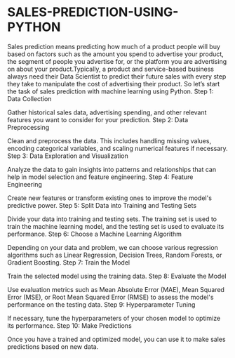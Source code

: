 # SALES-PREDICTION-USING-PYTHON
Sales prediction means predicting how much of a product people will buy based on factors such as the amount you spend to advertise your product, the segment of people you advertise for, or the platform you are advertising on about your product.Typically, a product and service-based business always need their Data Scientist to predict their future sales with every step they take to manipulate the cost of advertising their
product. So let’s start the task of sales prediction with machine learning using Python.
Step 1: Data Collection

Gather historical sales data, advertising spending, and other relevant features you want to consider for your prediction.
Step 2: Data Preprocessing

Clean and preprocess the data. This includes handling missing values, encoding categorical variables, and scaling numerical features if necessary.
Step 3: Data Exploration and Visualization

Analyze the data to gain insights into patterns and relationships that can help in model selection and feature engineering.
Step 4: Feature Engineering

Create new features or transform existing ones to improve the model's predictive power.
Step 5: Split Data into Training and Testing Sets

Divide your data into training and testing sets. The training set is used to train the machine learning model, and the testing set is used to evaluate its performance.
Step 6: Choose a Machine Learning Algorithm

Depending on your data and problem, we can choose various regression algorithms such as Linear Regression, Decision Trees, Random Forests, or Gradient Boosting.
Step 7: Train the Model

Train the selected model using the training data.
Step 8: Evaluate the Model

Use evaluation metrics such as Mean Absolute Error (MAE), Mean Squared Error (MSE), or Root Mean Squared Error (RMSE) to assess the model's performance on the testing data.
Step 9: Hyperparameter Tuning

If necessary, tune the hyperparameters of your chosen model to optimize its performance.
Step 10: Make Predictions

Once you have a trained and optimized model, you can use it to make sales predictions based on new data.
